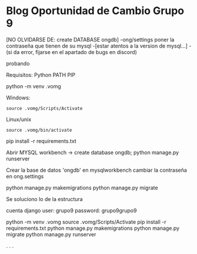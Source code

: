 # Blog Oportunidad de Cambio Grupo 9
[NO OLVIDARSE DE: create DATABASE ongdb]
-ong/settings poner la contraseña que tienen de su mysql
-[estar atentos a la version de mysql...]
-(si da error, fijarse en el apartado de bugs en discord)

probando

Requisitos:
	Python
	PATH
	PIP

python -m venv .vomg

Windows:

	source .vomg/Scripts/Activate

Linux/unix

	source .vomg/bin/activate

pip install -r requirements.txt

Abrir MYSQL workbench -> create database ongdb;
python manage.py runserver

Crear la base de datos 'ongdb' en mysqlworkbench
cambiar la contraseña en ong.settings

python manage.py makemigrations
python manage.py migrate


Se soluciono lo de la estructura

cuenta django
user: grupo9
password: grupo9grupo9

python -m venv .vomg
source .vomg/Scripts/Activate
pip install -r requirements.txt
python manage.py makemigrations
python manage.py migrate
python manage.py runserver

.
.
.

